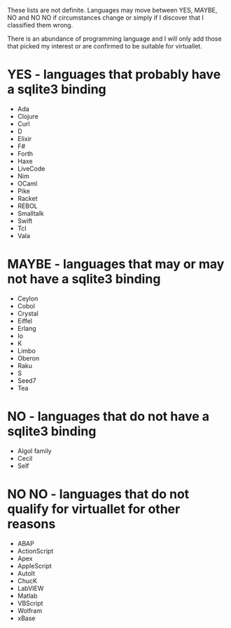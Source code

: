These lists are not definite. Languages may move between YES, MAYBE, NO and NO NO
if circumstances change or simply if I discover that I classified them wrong.

There is an abundance of programming language and
I will only add those that picked my interest
or are confirmed to be suitable for virtuallet.

# YES - languages that probably have a sqlite3 binding
 * Ada
 * Clojure
 * Curl
 * D
 * Elixir
 * F#
 * Forth
 * Haxe
 * LiveCode
 * Nim
 * OCaml
 * Pike
 * Racket
 * REBOL
 * Smalltalk
 * Swift
 * Tcl
 * Vala

# MAYBE - languages that may or may not have a sqlite3 binding
 * Ceylon
 * Cobol
 * Crystal
 * Eiffel
 * Erlang
 * Io
 * K
 * Limbo
 * Oberon
 * Raku
 * S
 * Seed7
 * Tea

# NO - languages that do not have a sqlite3 binding
 * Algol family
 * Cecil
 * Self

# NO NO - languages that do not qualify for virtuallet for other reasons
 * ABAP
 * ActionScript
 * Apex
 * AppleScript
 * AutoIt
 * ChucK
 * LabVIEW
 * Matlab
 * VBScript
 * Wolfram
 * xBase
